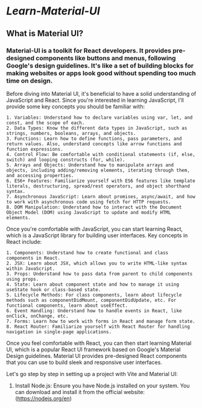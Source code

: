 # *Learn-Material-UI*

## What is Material UI?

### Material-UI is a toolkit for React developers. It provides pre-designed components like buttons and menus, following Google's design guidelines. It's like a set of building blocks for making websites or apps look good without spending too much time on design.

Before diving into Material UI, it's beneficial to have a solid understanding of JavaScript and React. Since you're interested in learning JavaScript, I'll provide some key concepts you should be familiar with:

    1. Variables: Understand how to declare variables using var, let, and const, and the scope of each.
    2. Data Types: Know the different data types in JavaScript, such as strings, numbers, booleans, arrays, and objects.
    3. Functions: Learn how to define functions, pass parameters, and return values. Also, understand concepts like arrow functions and function expressions.
    4. Control Flow: Be comfortable with conditional statements (if, else, switch) and looping constructs (for, while).
    5. Arrays and Objects: Understand how to manipulate arrays and objects, including adding/removing elements, iterating through them, and accessing properties.
    6. ES6+ Features: Familiarize yourself with ES6 features like template literals, destructuring, spread/rest operators, and object shorthand syntax.
    7. Asynchronous JavaScript: Learn about promises, async/await, and how to work with asynchronous code using fetch for HTTP requests.
    8. DOM Manipulation: Understand how to interact with the Document Object Model (DOM) using JavaScript to update and modify HTML elements.

Once you're comfortable with JavaScript, you can start learning React, which is a JavaScript library for building user interfaces. Key concepts in React include:


    1. Components: Understand how to create functional and class components in React.
    2. JSX: Learn about JSX, which allows you to write HTML-like syntax within JavaScript.
    3. Props: Understand how to pass data from parent to child components using props.
    4. State: Learn about component state and how to manage it using useState hook or class-based state.
    5. Lifecycle Methods: For class components, learn about lifecycle methods such as componentDidMount, componentDidUpdate, etc. For functional components, learn about useEffect.
    6. Event Handling: Understand how to handle events in React, like onClick, onChange, etc.
    7. Forms: Learn how to work with forms in React and manage form state.
    8. React Router: Familiarize yourself with React Router for handling navigation in single-page applications.

Once you feel comfortable with React, you can then start learning Material UI, which is a popular React UI framework based on Google's Material Design guidelines. Material UI provides pre-designed React components that you can use to build sleek and responsive user interfaces.

Let's go step by step in setting up a project with Vite and Material UI: 

1. Install Node.js: Ensure you have Node.js installed on your system. You can download and install it from the official website:(https://nodejs.org/en)
